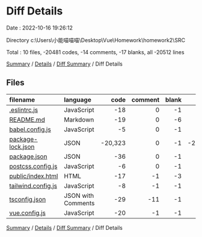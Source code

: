 # Diff Details

Date : 2022-10-16 19:26:12

Directory c:\\Users\\小能喵喵喵\\Desktop\\Vue\\Homework\\homework2\\SRC

Total : 10 files,  -20481 codes, -14 comments, -17 blanks, all -20512 lines

[Summary](results.md) / [Details](details.md) / [Diff Summary](diff.md) / Diff Details

## Files
| filename | language | code | comment | blank | total |
| :--- | :--- | ---: | ---: | ---: | ---: |
| [.eslintrc.js](/.eslintrc.js) | JavaScript | -18 | 0 | -1 | -19 |
| [README.md](/README.md) | Markdown | -19 | 0 | -6 | -25 |
| [babel.config.js](/babel.config.js) | JavaScript | -5 | 0 | -1 | -6 |
| [package-lock.json](/package-lock.json) | JSON | -20,323 | 0 | -1 | -20,324 |
| [package.json](/package.json) | JSON | -36 | 0 | -1 | -37 |
| [postcss.config.js](/postcss.config.js) | JavaScript | -6 | 0 | -1 | -7 |
| [public/index.html](/public/index.html) | HTML | -17 | -1 | -3 | -21 |
| [tailwind.config.js](/tailwind.config.js) | JavaScript | -8 | -1 | -1 | -10 |
| [tsconfig.json](/tsconfig.json) | JSON with Comments | -29 | -11 | -1 | -41 |
| [vue.config.js](/vue.config.js) | JavaScript | -20 | -1 | -1 | -22 |

[Summary](results.md) / [Details](details.md) / [Diff Summary](diff.md) / Diff Details